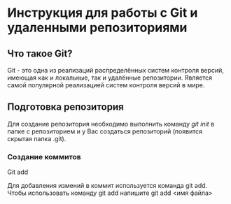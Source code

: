 # Инструкция для работы с Git и удаленными репозиториями

Что такое Git?
---
Git - это одна из реализаций распределённых систем контроля версий, имеющая как и локальные, так и удалённые репозитории. Является самой популярной реализацией систем контроля версий в мире.

## Подготовка репозитория

Для создание репозитория необходимо выполнить команду *git init* в папке с репозиторием и у Вас создаться репозиторий (появится скрытая папка .git).

### Создание коммитов

Git add

Для добавления измений в коммит используется команда git add. Чтобы использовать
команду git add напишите git add <имя файла>